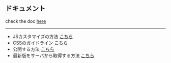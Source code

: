
## ドキュメント

check the doc [here](https://evolany.larksuite.com/docs/docusLE2ZorIU0PaP9leYg9xoEd)

----
* JSカスタマイズの方法  [こちら](/#/ma_ctrl)
* CSSのガイドライン  [こちら](/#/ma_css)
* 公開する方法 [こちら](/#/ma_command)
* 最新版をサーバから取得する方法 [こちら](/#/ma_command)
